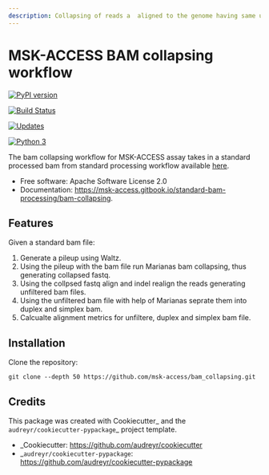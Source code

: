 ```yaml
---
description: Collapsing of reads a  aligned to the genome having same unique molecular identifier.
---
```


# MSK-ACCESS BAM collapsing workflow


[![PyPI version](https://badge.fury.io/py/process-fastq.svg)](https://badge.fury.io/py/process-fastq)

[![Build Status](https://travis-ci.org/msk-access/bam_collapsing.svg?branch=master)](https://travis-ci.org/msk-access/bam_collapsing)

[![Updates](https://pyup.io/repos/github/msk-access/bam_collapsing/shield.svg)](https://pyup.io/repos/github/msk-access/bam_collapsing/)

[![Python 3](https://pyup.io/repos/github/msk-access/bam_collapsing/python-3-shield.svg)](https://pyup.io/repos/github/msk-access/bam_collapsing/)


The bam collapsing workflow for MSK-ACCESS assay takes in a standard processed bam from standard processing workflow available [here](https://github.com/msk-access/standard_bam_processing). 


- Free software: Apache Software License 2.0
- Documentation: https://msk-access.gitbook.io/standard-bam-processing/bam-collapsing.

## Features

Given a standard bam file: 
1. Generate a pileup using Waltz.
2. Using the pileup with the bam file run Marianas bam collapsing, thus generating collapsed fastq.
3. Using the collpsed fastq align and indel realign the reads generating unfiltered bam files.
4. Using the unfiltered bam file with help of Marianas seprate them into duplex and simplex bam.
5. Calcualte alignment metrics for unfiltere, duplex and simplex bam file.

## Installation

Clone the repository:

```
git clone --depth 50 https://github.com/msk-access/bam_collapsing.git
```

## Credits

This package was created with Cookiecutter_ and the `audreyr/cookiecutter-pypackage`_ project template.

- _Cookiecutter: https://github.com/audreyr/cookiecutter
- _`audreyr/cookiecutter-pypackage`: https://github.com/audreyr/cookiecutter-pypackage
